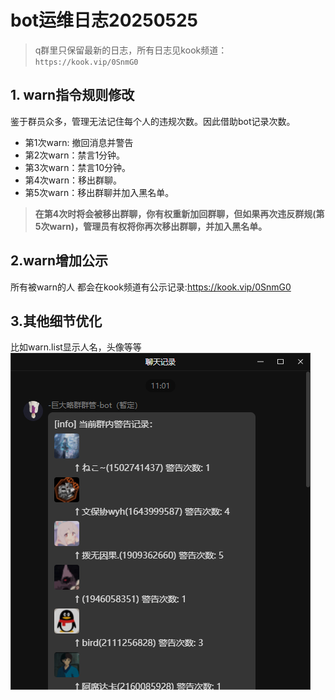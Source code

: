 # bot运维日志20250525

> q群里只保留最新的日志，所有日志见kook频道：
`https://kook.vip/0SnmG0`

## 1. warn指令规则修改
  鉴于群员众多，管理无法记住每个人的违规次数。因此借助bot记录次数。

  - 第1次warn: 撤回消息并警告
  - 第2次warn：禁言1分钟。
  - 第3次warn：禁言10分钟。
  - 第4次warn：移出群聊。
  - 第5次warn：移出群聊并加入黑名单。

> **在第4次时将会被移出群聊，你有权重新加回群聊，但如果再次违反群规(第5次warn)，管理员有权将你再次移出群聊，并加入黑名单。**

## 2.warn增加公示
  所有被warn的人 都会在kook频道有公示记录:https://kook.vip/0SnmG0

## 3.其他细节优化
  比如warn.list显示人名，头像等等
  ![warn_list](warn_list.png)